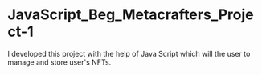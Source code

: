 # JavaScript_Beg_Metacrafters_Project-1
I developed this project with the help of Java Script which will the user to manage and store user's NFTs.
